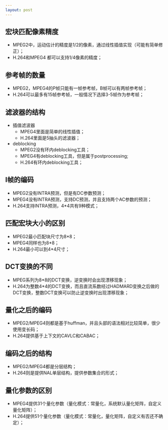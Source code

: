 ```yaml
---
layout: post
---
```


## 宏块匹配像素精度

- MPEG2中，运动估计的精度是1/2的像素，通过线性插值实现（可能有简单修正）；
- H.264和MPEG4 都可以支持1/4像素的精度；


## 参考帧的数量

- MPEG2，MPEG4的P帧只能有一帧参考帧，B帧可以有两帧参考帧；
- H.264可以最多有15帧参考帧，一般情况下选择3-5帧作为参考帧；


## 滤波器的结构

- 插值滤波器
	- MPEG4里面是简单的线性插值；
	- H.264里面是5抽头的滤波器；
- deblocking
	- MPEG2没有环内deblocking工具；
	- MPEG4有deblocking工具，但是属于postprocessing;
	- H.264有环内deblocking工具；

## I帧的编码

- MPEG2没有INTRA预测，但是有DC参数预测；
- MPEG4没有INTRA预测，支持DC预测，并且支持两个AC参数的预测；
- H.264支持INTRA预测，4*4共有9种模式；


## 匹配宏块大小的区别

- MPEG2最小匹配块尺寸为8*8；
- MPEG4同样也为8*8；
- H.264最小可以到4*4尺寸；

## DCT变换的不同

- MPEG系列为8*8的DCT变换，逆变换时会出现漂移现象；
- H.264为整数4*4的DCT变换，而且直流系数经过HADMARD变换之后做的DCT变换，整数DCT变换可以防止逆变换时出现漂移现象；

## 量化之后的编码

- MPEG2/MPEG4则都是基于huffman，并且头部的语法相对比较简单，很少使用变长码；
- H.264提供基于上下文的CAVLC和CABAC；


## 编码之后的结构

- MPEG2/MPEG4都是分层结构；
- H.264则是提供NAL单层结构，提供参数集合的形式；

## 量化参数的区别

- MPEG4提供31个量化参数（量化模式：常量化，系统默认量化矩阵，自定义量化矩阵）；
- H.264提供51个量化参数（量化模式：常量化，量化矩阵，自定义有否还不确定）；